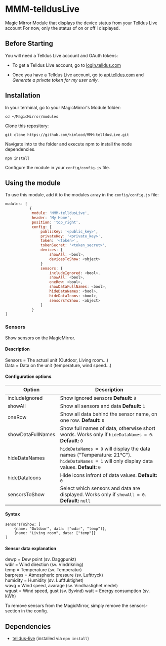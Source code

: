 
# MMM-telldusLive
Magic Mirror Module that displays the device status from your Telldus Live account
For now, only the status of on or off i displayed. 

Before Starting
---------------
You will need a Telldus Live account and OAuth tokens:

- To get a Telldus Live account, go to [login.telldus.com](https://login.telldus.com)

- Once you have a Telldus Live account, go to [api.telldus.com](http://api.telldus.com/keys/index) and _Generate a private token for my user only_.


## Installation

In your terminal, go to your MagicMirror's Module folder:
````
cd ~/MagicMirror/modules
````

Clone this repository:
````
git clone https://github.com/kimlood/MMM-telldusLive.git
````

Navigate into to the folder and execute npm to install the node dependencies. 
````
npm install
````


Configure the module in your `config/config.js` file.

## Using the module

To use this module, add it to the modules array in the `config/config.js` file:
````javascript
modules: [
		   {
			module: 'MMM-telldusLive',
			header: 'My Home',
			position: 'top_right', 
			config: {
				publicKey: '<public_key>', 
				privateKey: '<private_key>', 
				token: '<token>', 
				tokenSecret: '<token_secret>',
				devices: {
					showAll: <bool>,
					devicesToShow: <object>
				} 
				sensors: {
					includeIgnored: <bool>,
					showAll: <bool>,
					oneRow: <bool>,
					showDataFullNames: <bool>,
					hideDataNames: <bool>,
					hideDataIcons: <bool>,
					sensorsToShow: <object>
				} 
			}
]
````
### Sensors
Show sensors on the MagicMirror.

#### Description
Sensors = The actual unit (Outdoor, Living room...)  
Data = Data on the unit (temperature, wind speed...)

#### Configuration options
Option | Description
------------ | -------------
includeIgnored|Show ignored sensors  **Default:** `0`
showAll|Show all sensors and data  **Default:** `1`
oneRow|Show all data behind the sensor name, on one row. **Default:** `0`
showDataFullNames|Show full names of data, otherwise short words.  Works only if `hideDataNames = 0`. **Default:** `0`
hideDataNames|`hideDataNames = 0` will display the data names ("Temperature: 21°C").  `hideDataNames = 1` will only display data values.  **Default:** `0`
hideDataIcons|Hide icons infront of data values. **Default:** `0`
sensorsToShow|Select which sensors and data are displayed. Works only if `showAll = 0`. **Default:** `null`

#### Syntax  
````
sensorsToShow: [
	{name: "Outdoor", data: ["wdir", "temp"]}, 
	{name: "Living room", data: ["temp"]}
]
````

#### Sensor data explanation
dewp = Dew point (sv. Daggpunkt)  
wdir = Wind direction (sv. Vindrikning)  
temp = Temperature (sv. Temperatur)  
barpress = Atmospheric pressure (sv. Lufttryck)  
humidity = Humidity (sv. Luftfuktighet)  
wavg = Wind speed, avarage (sv. Vindhastighet medel)  
wgust = Wind speed, gust (sv. Byvind)
watt = Energy consumption (sv. kWh)

To remove sensors from the MagicMirror, simply remove the sensors-section in the config.

## Dependencies
- [telldus-live](https://github.com/TheThingSystem/node-telldus-live) (installed via `npm install`)
